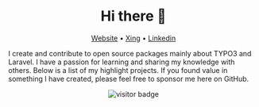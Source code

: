 <h1 align="center">Hi there 👋</h1>

<p align="center">
  <a href="https://www.simonschaufelberger.de/" target="_blank">Website</a>
  • <a href="https://www.xing.com/profile/Simon_Schaufelberger" target="_blank">Xing</a>
  • <a href="https://www.linkedin.com/in/simon-schaufelberger-83a32713a/" target="_blank">Linkedin</a>
</p>

I create and contribute to open source packages mainly about TYPO3 and Laravel. I have a passion for learning and sharing my knowledge with others. Below is a list of my highlight projects. If you found value in something I have created, please feel free to sponsor me here on GitHub.

<p align="center">
  <img src="https://visitor-badge.glitch.me/badge?page_id=simonschaufi.visitor-badge" alt="visitor badge" align="center" />
</p>

<!--
**simonschaufi/simonschaufi** is a ✨ _special_ ✨ repository because its `README.md` (this file) appears on your GitHub profile.

Here are some ideas to get you started:

- 🔭 I’m currently working on ...
- 🌱 I’m currently learning ...
- 👯 I’m looking to collaborate on ...
- 🤔 I’m looking for help with ...
- 💬 Ask me about ...
- 📫 How to reach me: ...
- 😄 Pronouns: ...
- ⚡ Fun fact: ...
-->
